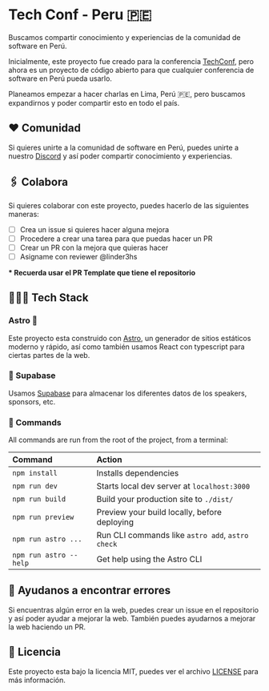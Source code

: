 # Tech Conf - Peru 🇵🇪

Buscamos compartir conocimiento y experiencias de la comunidad de software en Perú.

Inicialmente, este proyecto fue creado para la conferencia [TechConf](https://www.techconf.lat/), pero ahora es un proyecto de código abierto para que cualquier conferencia de software en Perú pueda usarlo.

Planeamos empezar a hacer charlas en Lima, Perú 🇵🇪, pero buscamos expandirnos
y poder compartir esto en todo el país.

## ❤️ Comunidad

Si quieres unirte a la comunidad de software en Perú, puedes unirte a nuestro [Discord](https://discord.gg/mAxZPpxq9e) y así poder compartir conocimiento y experiencias.

## 🖇️ Colabora

Si quieres colaborar con este proyecto, puedes hacerlo de las siguientes maneras:

- [ ] Crea un issue si quieres hacer alguna mejora
- [ ] Procedere a crear una tarea para que puedas hacer un PR
- [ ] Crear un PR con la mejora que quieras hacer
- [ ] Asigname con reviewer @linder3hs

<strong>* Recuerda usar el PR Template que tiene el repositorio</strong>

## 👨🏻‍💻 Tech Stack

### Astro 🚀

Este proyecto esta construido con [Astro](https://astro.build/), un generador de sitios estáticos moderno y rápido, así como también usamos React con typescript para ciertas partes de la web.

### 💾 Supabase

Usamos [Supabase](https://supabase.io/) para almacenar los diferentes datos de los speakers, sponsors, etc.

### 🧞 Commands

All commands are run from the root of the project, from a terminal:

| Command                | Action                                           |
| :--------------------- | :----------------------------------------------- |
| `npm install`          | Installs dependencies                            |
| `npm run dev`          | Starts local dev server at `localhost:3000`      |
| `npm run build`        | Build your production site to `./dist/`          |
| `npm run preview`      | Preview your build locally, before deploying     |
| `npm run astro ...`    | Run CLI commands like `astro add`, `astro check` |
| `npm run astro --help` | Get help using the Astro CLI                     |

## 👀 Ayudanos a encontrar errores

Si encuentras algún error en la web, puedes crear un issue en el repositorio y así poder ayudar a mejorar la web. También puedes ayudarnos a mejorar la web haciendo un PR.

## 📝 Licencia

Este proyecto esta bajo la licencia MIT, puedes ver el archivo [LICENSE](LICENSE) para más información.
